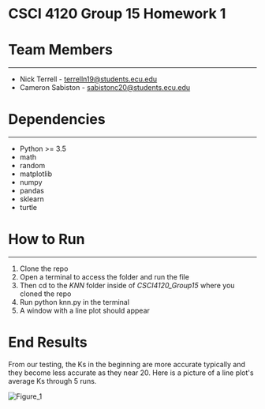 # CSCI 4120 Group 15 Homework 1

# Team Members
___
- Nick Terrell - terrelln19@students.ecu.edu
- Cameron Sabiston - sabistonc20@students.ecu.edu

# Dependencies
___
- Python >= 3.5
- math
- random
- matplotlib
- numpy
- pandas
- sklearn
- turtle

# How to Run
---
1. Clone the repo
2. Open a terminal to access the folder and run the file
3. Then cd to the *KNN* folder inside of *CSCI4120_Group15* where you cloned the repo
4. Run python knn.py in the terminal
5. A window with a line plot should appear

# End Results
From our testing, the Ks in the beginning are more accurate typically and they become less accurate as they near 20. Here is a picture of a line plot's average Ks through 5 runs.


![Figure_1](https://user-images.githubusercontent.com/94388598/190424100-aa49b92e-1185-41c1-b2ad-823bc8035fe9.png)

